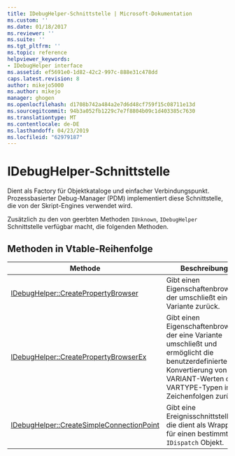 ```yaml
---
title: IDebugHelper-Schnittstelle | Microsoft-Dokumentation
ms.custom: ''
ms.date: 01/18/2017
ms.reviewer: ''
ms.suite: ''
ms.tgt_pltfrm: ''
ms.topic: reference
helpviewer_keywords:
- IDebugHelper interface
ms.assetid: ef5691e0-1d82-42c2-997c-888e31c478dd
caps.latest.revision: 8
author: mikejo5000
ms.author: mikejo
manager: ghogen
ms.openlocfilehash: d1708b742a484a2e7d6d48cf759f15c08711e13d
ms.sourcegitcommit: 94b3a052fb1229c7e7f8804b09c1d403385c7630
ms.translationtype: MT
ms.contentlocale: de-DE
ms.lasthandoff: 04/23/2019
ms.locfileid: "62979187"
---
```

# <a name="idebughelper-interface"></a>IDebugHelper-Schnittstelle
Dient als Factory für Objektkataloge und einfacher Verbindungspunkt. Prozessbasierter Debug-Manager (PDM) implementiert diese Schnittstelle, die von der Skript-Engines verwendet wird.  
  
 Zusätzlich zu den von geerbten Methoden `IUnknown`, `IDebugHelper` Schnittstelle verfügbar macht, die folgenden Methoden.  
  
## <a name="methods-in-vtable-order"></a>Methoden in Vtable-Reihenfolge  
  
|Methode|Beschreibung|  
|------------|-----------------|  
|[IDebugHelper::CreatePropertyBrowser](../../winscript/reference/idebughelper-createpropertybrowser.md)|Gibt einen Eigenschaftenbrowser, der umschließt eine Variante zurück.|  
|[IDebugHelper::CreatePropertyBrowserEx](../../winscript/reference/idebughelper-createpropertybrowserex.md)|Gibt einen Eigenschaftenbrowser, der eine Variante umschließt und ermöglicht die benutzerdefinierte Konvertierung von VARIANT-Werten oder VARTYPE-Typen in Zeichenfolgen zurück.|  
|[IDebugHelper::CreateSimpleConnectionPoint](../../winscript/reference/idebughelper-createsimpleconnectionpoint.md)|Gibt eine Ereignisschnittstelle, die dient als Wrapper für einen bestimmten `IDispatch` Objekt.|